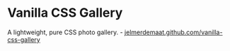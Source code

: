 Vanilla CSS Gallery
===================

A lightweight, pure CSS photo gallery. - [jelmerdemaat.github.com/vanilla-css-gallery](http://jelmerdemaat.github.com/vanilla-css-gallery)
